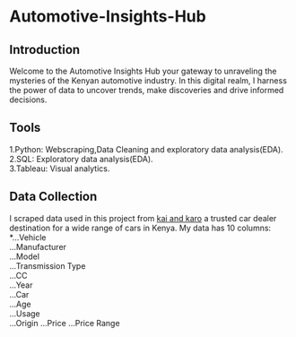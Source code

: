# Automotive-Insights-Hub

## Introduction
Welcome to the Automotive Insights Hub your gateway to unraveling the mysteries of the Kenyan automotive industry.
In this digital realm, I harness the power of data to uncover trends, make discoveries and drive informed decisions.
## Tools
1.Python: Webscraping,Data Cleaning and exploratory data analysis(EDA).</br>
2.SQL: Exploratory data analysis(EDA).</br>
3.Tableau: Visual analytics.
## Data Collection
I scraped data used in this project from [kai and karo](https://www.kaiandkaro.com/) a trusted car dealer destination for a wide range of cars in Kenya.
My data has 10 columns:
*...Vehicle</br>
...Manufacturer</br>
...Model</br>
...Transmission Type</br>
...CC</br>
...Year</br>
...Car</br>
...Age</br>
...Usage</br>
...Origin
...Price
...Price Range
